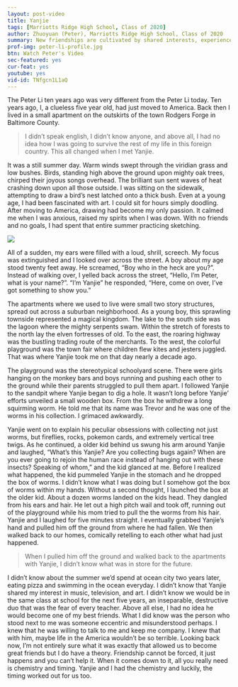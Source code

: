 ```yaml
---
layout: post-video
title: Yanjie
tags: [Marriotts Ridge High School, Class of 2020] 
author: Zhuoyuan (Peter), Marriotts Ridge High School, Class of 2020
summary: New friendships are cultivated by shared interests, experiences, and worm-throwing adventures. 
prof-img: peter-li-profile.jpg
btn: Watch Peter's Video
sec-featured: yes
cur-feat: yes
youtube: yes
vid-id: TNfgcn1L1aQ
---
```


The Peter Li ten years ago was very different from the Peter Li today. Ten years ago, I, a clueless five year old, had just moved to America. Back then I lived in a small apartment on the outskirts of the town  Rodgers Forge in Baltimore County. 

> I didn’t speak english, I didn’t know anyone, and above all, I had no idea how I was going to survive the rest of my life in this foreign country. This all changed when I met Yanjie. 

It was a still summer day. Warm winds swept through the viridian grass and low bushes. Birds, standing high above the ground upon mighty oak trees, chirped their joyous songs overhead. The brilliant sun sent waves of heat crashing down upon all those outside. I was sitting on the sidewalk, attempting to draw a bird’s nest latched onto a thick bush. Even at a young age, I had been fascinated with art. I could sit for hours simply doodling. After moving to America, drawing had become my only passion. It calmed me when I was anxious, raised my spirits when I was down. With no friends and no goals, I had spent that entire summer practicing sketching.

<img class="post__img" src="/story-strong/img/yanjie-story-storystrong.jpg">

All of a sudden, my ears were filled with a loud, shrill, screech. My focus was extinguished and I looked over across the street. A boy about my age stood twenty feet away. He screamed, “Boy who in the heck are you?”. Instead of walking over, I yelled back across the street, “Hello, I’m Peter, what is your name?”. “I’m Yanjie” he responded, “Here, come on over, I’ve got something to show you.”

The apartments where we used to live were small two story structures, spread out across a suburban neighborhood. As a young boy, this sprawling townside represented a magical kingdom. The lake to the south side was the lagoon where the mighty serpents swam. Within the stretch of forests to the north lay the elven fortresses of old. To the east, the roaring highway was the bustling trading route of the merchants. To the west, the colorful playground was the town fair where children flew kites and jesters juggled. That was where Yanjie took me on that day nearly a decade ago.

The playground was the stereotypical schoolyard scene. There were girls hanging on the monkey bars and boys running and pushing each other to the ground while their parents struggled to pull them apart. I followed Yanjie to the sandpit where Yanjie began to dig a hole. It wasn’t long before Yanjie’ efforts unveiled a small wooden box. From the box he withdrew a long squirming worm. He told me that its name was Trevor and he was one of the worms in his collection. I grimaced awkwardly.

Yanjie went on to explain his peculiar obsessions with collecting not just worms, but fireflies, rocks, pokemon cards, and extremely vertical tree twigs. As he continued, a older kid behind us swung his arm around Yanjie and laughed, “What’s this Yanjie? Are you collecting bugs again? When are you ever going to rejoin the human race instead of hanging out with these insects? Speaking of whom,” and the kid glanced at me. Before I realized what happened, the kid pummeled Yanjie in the stomach and he dropped the box of worms. I didn’t know what I was doing but I somehow got the box of worms within my hands. Without a second thought, I launched the box at the older kid. About a dozen worms landed on the kids head. They dangled from his ears and hair. He let out a high pitch wail and took off, running out of the playground while his mom tried to pull the the worms from his hair. Yanjie and I laughed for five minutes straight. I eventually grabbed Yanjie’s hand and pulled him off the ground from where he had fallen. We then walked back to our homes, comically retelling to each other what had just happened.

> When I pulled him off the ground and walked back to the apartments with Yanjie, I didn’t know what was in store for the future. 

I didn’t know about the summer we’d spend at ocean city two years later, eating pizza and swimming in the ocean everyday. I didn’t know that Yanjie shared my interest in music, television, and art. I didn’t know we would be in the same class at school for the next five years, an inseparable, destructive duo that was the fear of every teacher. Above all else, I had no idea he would become one of my best friends. What I did know was the person who stood next to me was someone eccentric and misunderstood perhaps. I knew that he was willing to talk to me and keep me company. I knew that with him, maybe life in the America wouldn’t be so terrible. Looking back now, I’m not entirely sure what it was exactly that allowed us to become great friends but I do have a theory. Friendship cannot be forced, it just happens and you can’t help it. When it comes down to it, all you really need is chemistry and timing. Yanjie and I had the chemistry and luckily, the timing worked out for us too.
